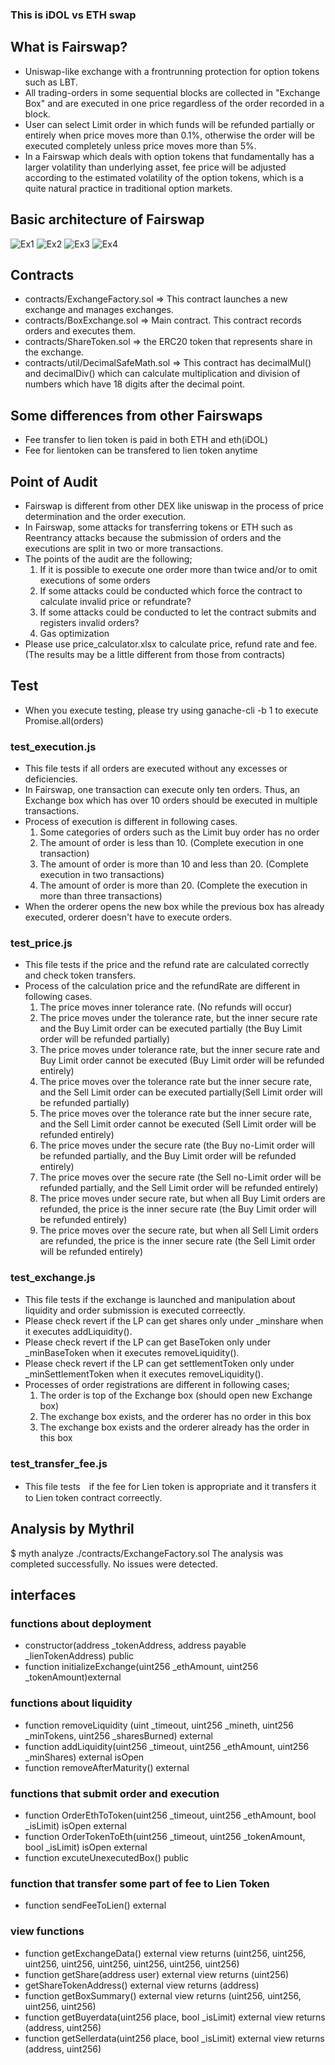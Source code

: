 ### This is iDOL vs ETH swap 
## What is Fairswap?
- Uniswap-like exchange with a frontrunning protection for option tokens such as LBT.
- All trading-orders in some sequential blocks are collected in "Exchange Box" and are executed in one price regardless of the order recorded in a block.
- User can select Limit order in which funds will be refunded partially or entirely when price moves more than 0.1%, otherwise the order will be executed completely unless price moves more than 5%.
- In a Fairswap which deals with option tokens that fundamentally has a larger volatility than underlying asset, fee price will be adjusted according to the estimated volatility of the option tokens, which is a quite natural practice in traditional option markets.


## Basic architecture of Fairswap
![Ex1](./EX/Ex1.jpeg)
![Ex2](./EX/Ex2.jpeg)
![Ex3](./EX/Ex3.jpeg)
![Ex4](./EX/Ex4.jpeg)

## Contracts
- contracts/ExchangeFactory.sol => This contract launches a new exchange and manages exchanges.
- contracts/BoxExchange.sol => Main contract. This contract records orders and executes them.
- contracts/ShareToken.sol => the ERC20 token that represents share in the exchange. 
- contracts/util/DecimalSafeMath.sol => This contract has decimalMul() and decimalDiv() which can calculate multiplication and division of numbers which have 18 digits after the decimal point.

## Some differences from other Fairswaps
- Fee transfer to lien token is paid in both ETH and eth(iDOL)
- Fee for lientoken can be transfered to lien token anytime

## Point of Audit
- Fairswap is different from other DEX like uniswap in the process of price determination and the order execution. 
- In Fairswap, some attacks for transferring tokens or ETH such as Reentrancy attacks because the submission of orders and the executions are split in two or more transactions.
- The points of the audit are the following;
    1. If it is possible to execute one order more than twice and/or to omit executions of some orders
    2. If some attacks could be conducted which force the contract to calculate invalid price or refundrate?
    3. If some attacks could be conducted to let the contract submits and registers invalid orders?
    4. Gas optimization
- Please use price_calculator.xlsx to calculate price, refund rate and fee.(The results may be a little different from those from contracts)


## Test
- When you execute testing, please try using ganache-cli -b 1 to execute Promise.all(orders)

### test_execution.js
- This file tests  if all orders are executed without any excesses or deficiencies.
- In Fairswap, one transaction can execute only ten orders. Thus, an Exchange box which has over 10 orders should be executed in multiple transactions.
- Process of execution is different in following cases.
    1. Some categories of orders such as the Limit buy order has no order
    2. The amount of order is less than 10. (Complete execution in one transaction)
    3. The amount of order is more than 10 and less than 20. (Complete execution in two transactions)
    4. The amount of order is more than 20. (Complete the execution in more than three transactions)
- When the orderer opens the new box while the previous box has already executed, orderer doesn't have to execute orders.

### test_price.js
- This file tests  if the price and the refund rate are calculated correctly and check token transfers.
- Process of the calculation price and the refundRate are different in following cases.
    1. The price moves inner tolerance rate. (No refunds will occur)
    2. The price moves under the tolerance rate, but the inner secure rate and the Buy Limit order can be executed partially (the Buy Limit order will be refunded partially)
    3. The price moves under tolerance rate, but the inner secure rate and Buy Limit order cannot be executed (Buy Limit order will be refunded entirely)
    4. The price moves over the tolerance rate but the inner secure rate, and the Sell Limit order can be executed partially(Sell Limit order will be refunded partially)
    5. The price moves over the tolerance rate but the inner secure rate, and the Sell Limit order cannot be executed (Sell Limit order will be refunded entirely)
    6. The price moves under the secure rate (the Buy no-Limit order will be refunded partially, and the Buy Limit order will be refunded entirely)
    7. The price moves over the secure rate (the Sell no-Limit order will be refunded partially, and the Sell Limit order will be refunded entirely)
    8. The price moves under secure rate, but when all Buy Limit orders are refunded, the price is the inner secure rate (the Buy Limit order will be refunded entirely)
    9. The price moves over the secure rate, but when all Sell Limit orders are refunded, the price is the inner secure rate (the Sell Limit order will be refunded entirely)

### test_exchange.js
- This file tests if the exchange is launched and manipulation about liquidity and order submission is executed correectly.
- Please check revert if the LP can get shares only under _minshare when it executes addLiquidity().
- Please check revert if the LP can get BaseToken only under _minBaseToken when it executes removeLiquidity().
- Please check revert if the LP can get settlementToken only under _minSettlementToken when it executes removeLiquidity().
- Processes of order registrations are different in following cases;
    1. The order is top of the Exchange box (should open new Exchange box)
    2. The exchange box exists, and the orderer has no order in this box
    3. The exchange box exists and the orderer already has the order in this box


### test_transfer_fee.js
- This file tests　if the fee for Lien token is appropriate and it transfers it to Lien token contract correectly.


## Analysis by Mythril
$ myth analyze ./contracts/ExchangeFactory.sol
The analysis was completed successfully. No issues were detected.

## interfaces
### functions about deployment
- constructor(address _tokenAddress, address payable _lienTokenAddress) public
- function initializeExchange(uint256 _ethAmount, 
                            uint256 _tokenAmount)external

### functions about liquidity
- function removeLiquidity (uint _timeout,
                            uint256 _mineth,
                            uint256 _minTokens,
                            uint256 _sharesBurned) external
- function addLiquidity(uint256 _timeout,
                         uint256 _ethAmount,
                         uint256 _minShares) external isOpen
- function removeAfterMaturity() external

### functions that submit order and execution
- function OrderEthToToken(uint256 _timeout,
                               uint256 _ethAmount,
                               bool _isLimit) isOpen external
- function OrderTokenToEth(uint256 _timeout,
                                 uint256 _tokenAmount,
                                 bool _isLimit) isOpen external
- function excuteUnexecutedBox() public

### function that transfer some part of fee to Lien Token
- function sendFeeToLien() external

### view functions
- function getExchangeData() external view returns 
(uint256, uint256, uint256, uint256, uint256, uint256, uint256, uint256)
- function getShare(address user) external view returns (uint256)
- getShareTokenAddress() external view returns (address)
- function getBoxSummary() external view 
                        returns (uint256, uint256, uint256, uint256)
- function getBuyerdata(uint256 place, bool _isLimit) external view
                        returns (address, uint256)
- function getSellerdata(uint256 place, bool _isLimit) external view
                        returns (address, uint256)